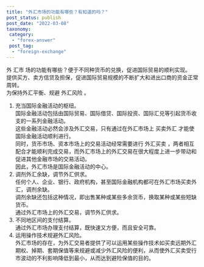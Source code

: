 ```yaml
---
title: "外汇市场的功能有哪些？有知道的吗？"
post_status: publish
post_date: "2022-03-08"
taxonomy:
 category: 
  - "forex-answer"
 post_tag: 
  - "foreign-exchange"
---
```


外 汇市 场的功能有哪些？便于不同种货币的兑换，促进国际贸易的顺利实现。  
提供买方、卖方信贷及担保，促进国际贸易规模的不断扩大和进出口商的资金正常周转。  
为保持外汇平衡、规避 外汇风险 。  
1. 充当国际金融活动的枢纽。  
国际金融活动包括由国际贸易、国际借贷、国际投资、国际汇兑等引起货币收支的一系列金融活动。  
这些金融活动必然会涉及外汇交易，只有通过在外汇市场上 买卖外汇 才能使国际金融活动顺利进行。  
同时，货币市场、资本市场上的交易活动经常需要进行 外汇买卖 ，两者相互配合才能顺利完成交易，而外汇市场上的外汇交易在很大程度上进一步带动和促进其他金融市场的交易活动。  
因此，外汇市场是国际金融活动的中心。  
2. 调剂外汇余缺，调节外汇供求。  
任何个人、企业、银行、政府机构，甚至国际金融机构都可在外汇市场买卖外汇，调剂余缺。  
调剂余缺还包括这种情况，即出售某种或某些多余货币，换取某种或某些短缺货币。  
通过外汇市场上的外汇交易，调节外汇供求。  
3. 不同地区间的支付结算。  
通过外汇市场办理支付结算，既快速又方便，而且安全可靠。  
4. 运用操作技术规避外汇风险。  
外汇市场的存在，为外汇交易者提供了可以运用某些操作技术如买卖远期外汇期权、掉期、套期保值等来规避或减少外汇风险的便利，从而使外汇买卖受行市波动的不利影响降低到最小，从而达到避险保值的目的。
